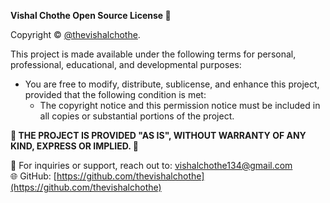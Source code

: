 **Vishal Chothe Open Source License 🌟**

Copyright © [@thevishalchothe](https://github.com/thevishalchothe).

This project is made available under the following terms for personal, professional, educational, and developmental purposes:

- You are free to modify, distribute, sublicense, and enhance this project, provided that the following condition is met:
  - The copyright notice and this permission notice must be included in all copies or substantial portions of the project.

**🚫 THE PROJECT IS PROVIDED "AS IS", WITHOUT WARRANTY OF ANY KIND, EXPRESS OR IMPLIED. 🚫**


🔧 For inquiries or support, reach out to: vishalchothe134@gmail.com  
🌐 GitHub: [https://github.com/thevishalchothe](https://github.com/thevishalchothe)
